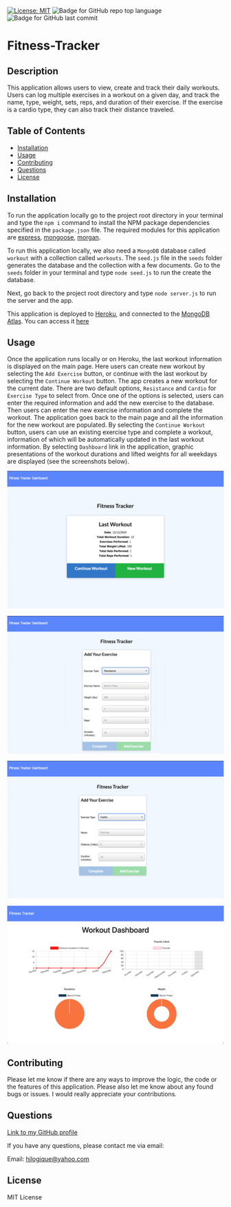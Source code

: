 
[![License: MIT](https://img.shields.io/badge/License-MIT-yellow.svg)](https://opensource.org/licenses/MIT) ![Badge for GitHub repo top language](https://img.shields.io/github/languages/top/hjlogique/Fitness-Tracker?style=flat&logo=appveyor) ![Badge for GitHub last commit](https://img.shields.io/github/last-commit/hjlogique/Fitness-Tracker?style=flat&logo=appveyor)
  
# Fitness-Tracker

  ## Description 
  
  This application allows users to view, create and track their daily workouts. Users can log multiple exercises in a workout on a given day, and track the name, type, weight, sets, reps, and duration of their exercise. If the exercise is a cardio type, they can also track their distance traveled.
 
  ## Table of Contents
  * [Installation](#installation)
  * [Usage](#usage)
  * [Contributing](#contributing)
  * [Questions](#questions)
  * [License](#license)
  
  ## Installation

   To run the application locally go to the project root directory in your terminal and type the `npm i` command to install the NPM package dependencies specified in the `package.json` file. The required modules for this application are [express](https://www.npmjs.com/package/express), [mongoose](https://www.npmjs.com/package/mongoose), [morgan](https://www.npmjs.com/package/morgan).
  
   To run this application locally, we also need a `MongoDB` database called `workout` with a collection called `workouts`. The `seed.js` file in the `seeds` folder generates the database and the collection with a few documents. Go to the `seeds` folder in your terminal and type `node seed.js` to run the create the database. 

   Next, go back to the project root directory and type `node server.js` to run the server and the app. 

  This application is deployed to [Heroku](https://www.heroku.com/home), and connected to the [MongoDB Atlas](https://www.mongodb.com/cloud/atlas/signup). You can access it [here](https://fierce-brushlands-17958.herokuapp.com/)

  ## Usage 
  
  Once the application runs locally or on Heroku, the last workout information is displayed on the main page. Here users can create new workout by selecting the `Add Exercise` button, or continue with the last workout by selecting the `Continue Workout` button. The app creates a new workout for the current date. There are two default options, `Resistance` and `Cardio` for `Exercise Type` to select from. Once one of the options is selected, users can enter the required information and add the new exercise to the database. Then users can enter the new exercise information and complete the workout. The application goes back to the main page and all the information for the new workout are populated. By selecting the `Continue Workout` button, users can use an existing exercise type and complete a workout, information of which will be automatically updated in the last workout information. By selecting `Dashboard` link in the application, graphic presentations of the workout durations and lifted weights for all weekdays are displayed (see the screenshots below).
  
  ![image 1](/screenshots/img1.png)

  ![image 2](/screenshots/img2.png)

   ![image 3](/screenshots/img3.png)

   ![image 4](/screenshots/img4.png)

  ## Contributing
  
  Please let me know if there are any ways to improve the logic, the code or the features of this application. Please also let me know about any found bugs or issues. I would really appreciate your contributions.
  
  ## Questions
  
  [Link to my GitHub profile](https://github.com/hjlogique)

  If you have any questions, please contact me via email:
  
  Email: hjlogique@yahoo.com
  
  ## License
  
  MIT License
